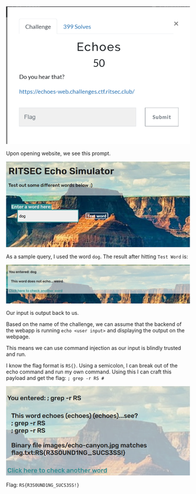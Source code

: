 ![](2023-04-03-09-39-33.png)

Upon opening website, we see this prompt.

![](2023-04-03-09-28-46.png)

As a sample query, I used the word `dog`. The result after hitting `Test Word` is:

![](2023-04-03-09-31-31.png)

Our input is output back to us.

Based on the name of the challenge, we can assume that the backend of the webapp is running `echo <user input>` and displaying the output on the webpage.

This means we can use command injection as our input is blindly trusted and run.

I know the flag format is `RS{}`. Using a semicolon, I can break out of the echo command and run my own command. Using this I can craft this payload and get the flag: `; grep -r RS #`

![](2023-04-03-09-37-00.png)

Flag: `RS{R3S0UND1NG_SUCS3SS!}`
